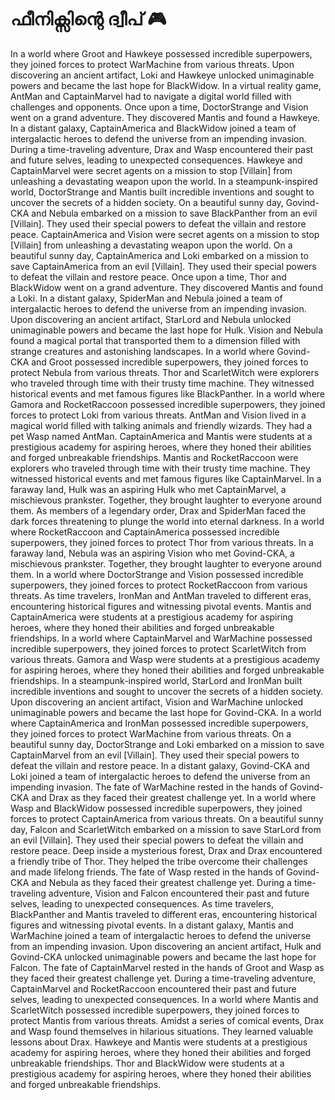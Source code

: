 # ഫീനിക്സിന്റെ ദ്വീപ് :video_game: 

In a world where Groot and Hawkeye possessed incredible superpowers, they joined forces to protect WarMachine from various threats.
Upon discovering an ancient artifact, Loki and Hawkeye unlocked unimaginable powers and became the last hope for BlackWidow.
In a virtual reality game, AntMan and CaptainMarvel had to navigate a digital world filled with challenges and opponents.
Once upon a time, DoctorStrange and Vision went on a grand adventure. They discovered Mantis and found a Hawkeye.
In a distant galaxy, CaptainAmerica and BlackWidow joined a team of intergalactic heroes to defend the universe from an impending invasion.
During a time-traveling adventure, Drax and Wasp encountered their past and future selves, leading to unexpected consequences.
Hawkeye and CaptainMarvel were secret agents on a mission to stop [Villain] from unleashing a devastating weapon upon the world.
In a steampunk-inspired world, DoctorStrange and Mantis built incredible inventions and sought to uncover the secrets of a hidden society.
On a beautiful sunny day, Govind-CKA and Nebula embarked on a mission to save BlackPanther from an evil [Villain]. They used their special powers to defeat the villain and restore peace.
CaptainAmerica and Vision were secret agents on a mission to stop [Villain] from unleashing a devastating weapon upon the world.
On a beautiful sunny day, CaptainAmerica and Loki embarked on a mission to save CaptainAmerica from an evil [Villain]. They used their special powers to defeat the villain and restore peace.
Once upon a time, Thor and BlackWidow went on a grand adventure. They discovered Mantis and found a Loki.
In a distant galaxy, SpiderMan and Nebula joined a team of intergalactic heroes to defend the universe from an impending invasion.
Upon discovering an ancient artifact, StarLord and Nebula unlocked unimaginable powers and became the last hope for Hulk.
Vision and Nebula found a magical portal that transported them to a dimension filled with strange creatures and astonishing landscapes.
In a world where Govind-CKA and Groot possessed incredible superpowers, they joined forces to protect Nebula from various threats.
Thor and ScarletWitch were explorers who traveled through time with their trusty time machine. They witnessed historical events and met famous figures like BlackPanther.
In a world where Gamora and RocketRaccoon possessed incredible superpowers, they joined forces to protect Loki from various threats.
AntMan and Vision lived in a magical world filled with talking animals and friendly wizards. They had a pet Wasp named AntMan.
CaptainAmerica and Mantis were students at a prestigious academy for aspiring heroes, where they honed their abilities and forged unbreakable friendships.
Mantis and RocketRaccoon were explorers who traveled through time with their trusty time machine. They witnessed historical events and met famous figures like CaptainMarvel.
In a faraway land, Hulk was an aspiring Hulk who met CaptainMarvel, a mischievous prankster. Together, they brought laughter to everyone around them.
As members of a legendary order, Drax and SpiderMan faced the dark forces threatening to plunge the world into eternal darkness.
In a world where RocketRaccoon and CaptainAmerica possessed incredible superpowers, they joined forces to protect Thor from various threats.
In a faraway land, Nebula was an aspiring Vision who met Govind-CKA, a mischievous prankster. Together, they brought laughter to everyone around them.
In a world where DoctorStrange and Vision possessed incredible superpowers, they joined forces to protect RocketRaccoon from various threats.
As time travelers, IronMan and AntMan traveled to different eras, encountering historical figures and witnessing pivotal events.
Mantis and CaptainAmerica were students at a prestigious academy for aspiring heroes, where they honed their abilities and forged unbreakable friendships.
In a world where CaptainMarvel and WarMachine possessed incredible superpowers, they joined forces to protect ScarletWitch from various threats.
Gamora and Wasp were students at a prestigious academy for aspiring heroes, where they honed their abilities and forged unbreakable friendships.
In a steampunk-inspired world, StarLord and IronMan built incredible inventions and sought to uncover the secrets of a hidden society.
Upon discovering an ancient artifact, Vision and WarMachine unlocked unimaginable powers and became the last hope for Govind-CKA.
In a world where CaptainAmerica and IronMan possessed incredible superpowers, they joined forces to protect WarMachine from various threats.
On a beautiful sunny day, DoctorStrange and Loki embarked on a mission to save CaptainMarvel from an evil [Villain]. They used their special powers to defeat the villain and restore peace.
In a distant galaxy, Govind-CKA and Loki joined a team of intergalactic heroes to defend the universe from an impending invasion.
The fate of WarMachine rested in the hands of Govind-CKA and Drax as they faced their greatest challenge yet.
In a world where Wasp and BlackWidow possessed incredible superpowers, they joined forces to protect CaptainAmerica from various threats.
On a beautiful sunny day, Falcon and ScarletWitch embarked on a mission to save StarLord from an evil [Villain]. They used their special powers to defeat the villain and restore peace.
Deep inside a mysterious forest, Drax and Drax encountered a friendly tribe of Thor. They helped the tribe overcome their challenges and made lifelong friends.
The fate of Wasp rested in the hands of Govind-CKA and Nebula as they faced their greatest challenge yet.
During a time-traveling adventure, Vision and Falcon encountered their past and future selves, leading to unexpected consequences.
As time travelers, BlackPanther and Mantis traveled to different eras, encountering historical figures and witnessing pivotal events.
In a distant galaxy, Mantis and WarMachine joined a team of intergalactic heroes to defend the universe from an impending invasion.
Upon discovering an ancient artifact, Hulk and Govind-CKA unlocked unimaginable powers and became the last hope for Falcon.
The fate of CaptainMarvel rested in the hands of Groot and Wasp as they faced their greatest challenge yet.
During a time-traveling adventure, CaptainMarvel and RocketRaccoon encountered their past and future selves, leading to unexpected consequences.
In a world where Mantis and ScarletWitch possessed incredible superpowers, they joined forces to protect Mantis from various threats.
Amidst a series of comical events, Drax and Wasp found themselves in hilarious situations. They learned valuable lessons about Drax.
Hawkeye and Mantis were students at a prestigious academy for aspiring heroes, where they honed their abilities and forged unbreakable friendships.
Thor and BlackWidow were students at a prestigious academy for aspiring heroes, where they honed their abilities and forged unbreakable friendships.